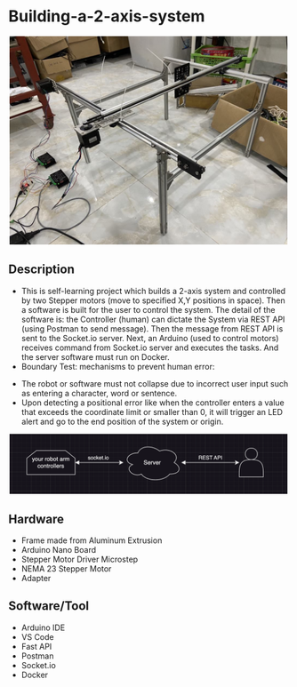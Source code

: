 # Building-a-2-axis-system

<p align="center">
  <img width="500" src="https://github.com/kiettran499/Building-a-2-axis-system/blob/main/8ab2c9de-ff6f-4c74-bce4-126497427e46.jpg">
  
## Description

- This is self-learning project which builds a 2-axis system and controlled by two Stepper motors (move to specified X,Y positions in space). Then a software is built for the user to control the system. The detail of the software is: the Controller (human) can dictate the System via REST API (using Postman to send message). Then the message from REST API is sent to the Socket.io server. Next, an Arduino (used to control motors) receives command from Socket.io server and executes the tasks. And the server software must run on Docker.
- Boundary Test: mechanisms to prevent human error:
+ The robot or software must not collapse due to incorrect user input such as entering a character, word or sentence.
+ Upon detecting a positional error like when the controller enters a value that exceeds the coordinate limit or smaller than 0, it will trigger an LED alert and go to the end position of the system or origin.

<p align="center">
  <img width="500" src="https://github.com/kiettran499/Building-a-2-axis-system/blob/main/440531668_463032149453070_369006714125849922_n.png">

## Hardware

- Frame made from Aluminum Extrusion
- Arduino Nano Board
- Stepper Motor Driver Microstep
- NEMA 23 Stepper Motor
- Adapter

## Software/Tool

- Arduino IDE
- VS Code
- Fast API
- Postman
- Socket.io
- Docker

